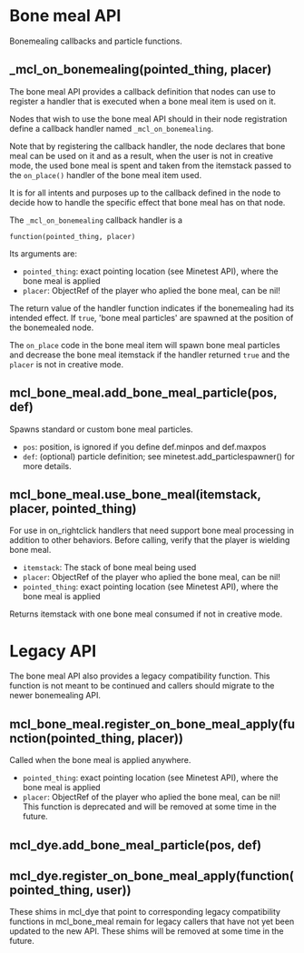 
# Bone meal API
Bonemealing callbacks and particle functions.


## _mcl_on_bonemealing(pointed_thing, placer)
The bone meal API provides a callback definition that nodes can use to
register a handler that is executed when a bone meal item is used on it.

Nodes that wish to use the bone meal API should in their node registration
define a callback handler named `_mcl_on_bonemealing`.

Note that by registering the callback handler, the node declares that bone
meal can be used on it and as a result, when the user is not in creative
mode, the used bone meal is spent and taken from the itemstack passed to
the `on_place()` handler of the bone meal item used.

It is for all intents and purposes up to the callback defined in the node to
decide how to handle the specific effect that bone meal has on that node.

The `_mcl_on_bonemealing` callback handler is a

  `function(pointed_thing, placer)`

Its arguments are:
* `pointed_thing`: exact pointing location (see Minetest API), where the
	bone meal is applied
* `placer`: ObjectRef of the player who aplied the bone meal, can be nil!

The return value of the handler function indicates if the bonemealing had
its intended effect.  If `true`, 'bone meal particles' are spawned at the
position of the bonemealed node.

The `on_place` code in the bone meal item will spawn bone meal particles and
decrease the bone meal itemstack if the handler returned `true` and the
`placer` is not in creative mode.


## mcl_bone_meal.add_bone_meal_particle(pos, def)
Spawns standard or custom bone meal particles.
* `pos`: position, is ignored if you define def.minpos and def.maxpos
* `def`: (optional) particle definition; see minetest.add_particlespawner()
	for more details.

## mcl_bone_meal.use_bone_meal(itemstack, placer, pointed_thing)
For use in on_rightclick handlers that need support bone meal processing in addition
to other behaviors. Before calling, verify that the player is wielding bone meal.
* `itemstack`: The stack of bone meal being used
* `placer`: ObjectRef of the player who aplied the bone meal, can be nil!
* `pointed_thing`: exact pointing location (see Minetest API), where the
	bone meal is applied

Returns itemstack with one bone meal consumed if not in creative mode.

# Legacy API
The bone meal API also provides a legacy compatibility function.  This
function is not meant to be continued and callers should migrate to the
newer bonemealing API.

## mcl_bone_meal.register_on_bone_meal_apply(function(pointed_thing, placer))
Called when the bone meal is applied anywhere.
* `pointed_thing`: exact pointing location (see Minetest API), where the
	bone meal is applied
* `placer`: ObjectRef of the player who aplied the bone meal, can be nil!
This function is deprecated and will be removed at some time in the future.

## mcl_dye.add_bone_meal_particle(pos, def)
## mcl_dye.register_on_bone_meal_apply(function(pointed_thing, user))
These shims in mcl_dye that point to corresponding legacy compatibility
functions in mcl_bone_meal remain for legacy callers that have not yet been
updated to the new API.  These shims will be removed at some time in the
future.

